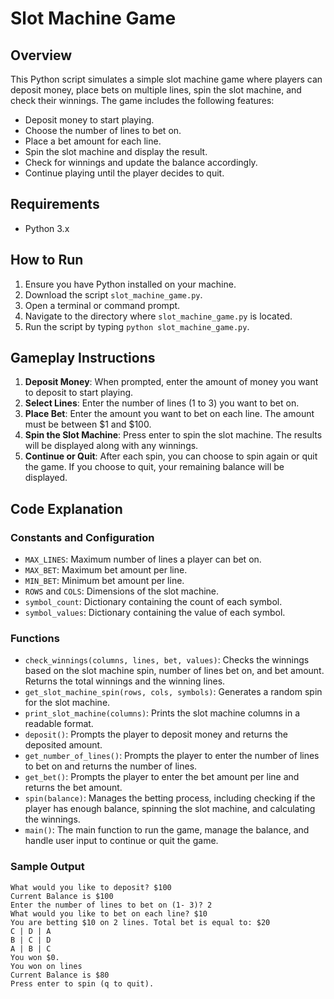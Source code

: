 # Slot Machine Game

## Overview

This Python script simulates a simple slot machine game where players can deposit money, place bets on multiple lines, spin the slot machine, and check their winnings. The game includes the following features:

- Deposit money to start playing.
- Choose the number of lines to bet on.
- Place a bet amount for each line.
- Spin the slot machine and display the result.
- Check for winnings and update the balance accordingly.
- Continue playing until the player decides to quit.

## Requirements

- Python 3.x

## How to Run

1. Ensure you have Python installed on your machine.
2. Download the script `slot_machine_game.py`.
3. Open a terminal or command prompt.
4. Navigate to the directory where `slot_machine_game.py` is located.
5. Run the script by typing `python slot_machine_game.py`.

## Gameplay Instructions

1. **Deposit Money**: When prompted, enter the amount of money you want to deposit to start playing.
2. **Select Lines**: Enter the number of lines (1 to 3) you want to bet on.
3. **Place Bet**: Enter the amount you want to bet on each line. The amount must be between $1 and $100.
4. **Spin the Slot Machine**: Press enter to spin the slot machine. The results will be displayed along with any winnings.
5. **Continue or Quit**: After each spin, you can choose to spin again or quit the game. If you choose to quit, your remaining balance will be displayed.

## Code Explanation

### Constants and Configuration

- `MAX_LINES`: Maximum number of lines a player can bet on.
- `MAX_BET`: Maximum bet amount per line.
- `MIN_BET`: Minimum bet amount per line.
- `ROWS` and `COLS`: Dimensions of the slot machine.
- `symbol_count`: Dictionary containing the count of each symbol.
- `symbol_values`: Dictionary containing the value of each symbol.

### Functions

- `check_winnings(columns, lines, bet, values)`: Checks the winnings based on the slot machine spin, number of lines bet on, and bet amount. Returns the total winnings and the winning lines.
- `get_slot_machine_spin(rows, cols, symbols)`: Generates a random spin for the slot machine.
- `print_slot_machine(columns)`: Prints the slot machine columns in a readable format.
- `deposit()`: Prompts the player to deposit money and returns the deposited amount.
- `get_number_of_lines()`: Prompts the player to enter the number of lines to bet on and returns the number of lines.
- `get_bet()`: Prompts the player to enter the bet amount per line and returns the bet amount.
- `spin(balance)`: Manages the betting process, including checking if the player has enough balance, spinning the slot machine, and calculating the winnings.
- `main()`: The main function to run the game, manage the balance, and handle user input to continue or quit the game.

### Sample Output

```plaintext
What would you like to deposit? $100
Current Balance is $100
Enter the number of lines to bet on (1- 3)? 2
What would you like to bet on each line? $10
You are betting $10 on 2 lines. Total bet is equal to: $20
C | D | A
B | C | D
A | B | C
You won $0.
You won on lines
Current Balance is $80
Press enter to spin (q to quit).





